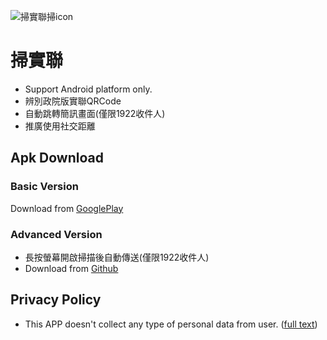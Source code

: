 ![掃實聯掃icon](https://github.com/k27n/scanForTaiwan/blob/main/ic_launcher.png?raw=true "掃實聯掃icon")
# 掃實聯
* Support Android platform only.
* 辨別政院版實聯QRCode
* 自動跳轉簡訊畫面(僅限1922收件人)
* 推廣使用社交距離

## Apk Download
### Basic Version
Download from [GooglePlay](https://play.google.com/store/apps/details?id=com.snf)

### Advanced Version
* 長按螢幕開啟掃描後自動傳送(僅限1922收件人)
* Download from [Github](https://github.com/k27n/scanForTaiwan/raw/main/掃實聯_Advanced.apk)

## Privacy Policy
* This APP doesn't collect any type of personal data from user. ([full text](https://github.com/k27n/scanForTaiwan/blob/main/PrivacyPolicy.md))
